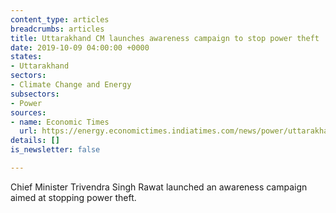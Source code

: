 ```yaml
---
content_type: articles
breadcrumbs: articles
title: Uttarakhand CM launches awareness campaign to stop power theft
date: 2019-10-09 04:00:00 +0000
states:
- Uttarakhand
sectors:
- Climate Change and Energy
subsectors:
- Power
sources:
- name: Economic Times
  url: https://energy.economictimes.indiatimes.com/news/power/uttarakhand-cm-launches-awareness-campaign-to-stop-power-theft/71416201
details: []
is_newsletter: false

---
```

Chief Minister Trivendra Singh Rawat launched an awareness campaign aimed at stopping power theft.
